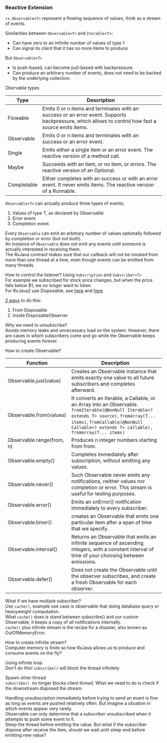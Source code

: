 ### Reactive Extension

`rx.Observable<T>` represent a flowing sequence of values, think as a stream of events.

Similarities between `Observable<T>` and `Iterable<T`>:  
- Can have zero to an infinite number of values of type `T`  
- Can signal its client that it has no more items to produce

But `Observable<T>`  
- Is push-based, can become pull-based with backpressure.  
- Can produce an arbitrary number of events, does not need to be backed by the underlying collection.

Obervable types

| Type | Description | 
| --- | --- |
| Flowable<T> | Emits 0 or n items and terminates with an success or an error event. Supports backpressure, which allows to control how fast a source emits items. |
| Observable<T> | Emits 0 or n items and terminates with an success or an error event. |
| Single<T> | Emits either a single item or an error event. The reactive version of a method call. |
| Maybe<T> | Succeeds with an item, or no item, or errors. The reactive version of an Optional. |
| Completable | Either completes with an success or with an error event. It never emits items. The reactive version of a Runnable. |

`Observable<T>` can actually produce three types of events:  
1. Values of type T, as declared by Observable  
2. Error event.  
3. Completion event.

Every `Observable` can emit an arbitrary number of values optionally followed by completion or error (but not both).  
An instance of `Observable` does not emit any events until someone is actually interested in receiving them.  
The RxJava contract makes sure that our callback will not be invoked from more than one thread at a time, even though events can be emitted from many threads.

How to control the listener? Using `Subscription` and `Subscriber<T>`  
For example we subscribed for stock price changes, but when the price falls below $1, we no longer want to listen.  
For RxJava2 use Disposable, see [here](https://www.rallyhealth.com/coding/migrating-to-rxjava-2) and [here](https://www.vogella.com/tutorials/RxJava/article.html)  

[2 ways](https://github.com/bluething/exercisereactive/blob/main/reactiveprogrammingwithrxjava/src/test/java/io/github/bluething/reactive/reactiveprogrammingwithrxjava/ch2/SampleCode.java) to do this:  
1. From Disposable  
2. Inside DisposableObserver

Why we need to unsubscribe?  
Avoids memory leaks and unnecessary load on the system. However, there are cases in which subscribers come and go while the Observable keeps producing events forever.

How to create Observable?

| Function | Description |
| --- | --- |
| Observable.just(value) | Creates an Observable instance that emits exactly one value to all future subscribers and completes afterward. |
| Observable.from(values) | It converts an Iterable, a Callable, or an Array into an Observable. `fromIterable(@NonNull Iterable<? extends T> source)`,  `fromArray(T... items)`, `fromCallable(@NonNull Callable<? extends T> callable), fromArray(T... items)`|
| Observable.range(from, n) | Produces n integer numbers starting from from. |
| Observable.empty() | Completes immediately after subscription, without emitting any values. |
| Observable.never() | Such Observable never emits any notifications, neither values nor completion or error. This stream is useful for testing purposes. |
| Observable.error() | Emits an onError() notification immediately to every subscriber. |
| Observable.timer() | creates an Observable that emits one particular item after a span of time that we specify.|
| Observable.interval() | Returns an Observable that emits an infinite sequence of ascending integers, with a constant interval of time of your choosing between emissions.|
| Observable.defer() | Does not create the Observable until the observer subscribes, and create a fresh Observable for each observer.|

What if we have multiple subscriber?  
Use `cache()`, example use case is observable that doing database query or heavyweight computation.  
What `cache()` does is stand between subscribe() and our custom Observable, it keeps a copy of all notifications internally.  
`cache()` plus infinite stream is the recipe for a disaster, also known as OutOfMemoryError.

How to create infinite stream?  
Computer memory is finite so how RxJava allows us to produce and consume events on the fly?

Using infinite loop  
Don't do this! `subscribe()` will block the thread infinitely

Spawn other thread  
`subscribe() `no longer blocks client thread. What we need to do is check if the downstream disposed the stream.

Handling unsubscription immediately before trying to send an event is fine as long as events are pushed relatively often. But imagine a situation in which events appear very rarely.  
Observable can only determine that a subscriber unsubscribed when it attempts to push some event to it.  
Sleep the thread before emitting the value. But what if the subscriber dispose after receive the item, should we wait until sleep end before emitting new value?